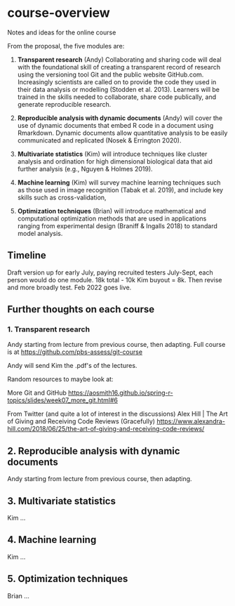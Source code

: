 # course-overview
Notes and ideas for the online course

From the proposal, the five modules are:

1. **Transparent research** (Andy) Collaborating and sharing code will deal with the foundational skill
of creating a transparent record of research using the versioning tool Git and the public website
GitHub.com. Increasingly scientists are called on to provide the code they used in their data
analysis or modelling (Stodden et al. 2013). Learners will be trained in the skills needed to
collaborate, share code publically, and generate reproducible research.

2. **Reproducible analysis with dynamic documents** (Andy) will cover the use of dynamic documents
that embed R code in a document using Rmarkdown. Dynamic documents allow quantitative
analysis to be easily communicated and replicated (Nosek & Errington 2020).

3. **Multivariate statistics** (Kim) will introduce techniques like cluster analysis and ordination for high
dimensional biological data that aid further analysis (e.g., Nguyen & Holmes 2019).

4. **Machine learning** (Kim) will survey machine learning techniques such as those used in image
recognition (Tabak et al. 2019), and include key skills such as cross-validation,

5. **Optimization techniques** (Brian) will introduce mathematical and computational optimization
methods that are used in applications ranging from experimental design (Braniff & Ingalls 2018) to standard model analysis.


## Timeline

Draft version up for early July, paying recruited testers July-Sept, each person would do one module. 
18k total - 10k Kim buyout = 8k.
Then revise and more broadly test.
Feb 2022 goes live.


## Further thoughts on each course

### 1. Transparent research 

Andy starting from lecture from previous course, then adapting. Full course is at https://github.com/pbs-assess/git-course

Andy will send Kim the .pdf's of the lectures. 


Random resources to maybe look at:

More Git and GitHub  https://aosmith16.github.io/spring-r-topics/slides/week07_more_git.html#6

From Twitter (and quite a lot of interest in the discussions) Alex Hill | The Art of Giving and Receiving Code Reviews (Gracefully)
https://www.alexandra-hill.com/2018/06/25/the-art-of-giving-and-receiving-code-reviews/

## 2. Reproducible analysis with dynamic documents 

Andy starting from lecture from previous course, then adapting.

## 3. Multivariate statistics 

Kim ...

## 4. Machine learning 

Kim ...

## 5. Optimization techniques

Brian ...

